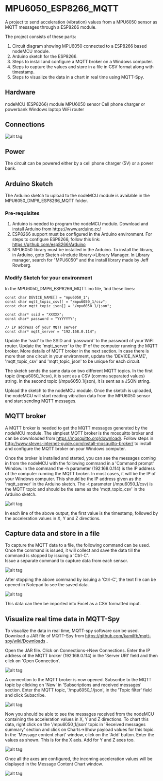 # MPU6050_ESP8266_MQTT

A project to send acceleration (vibration) values from a MPU6050 sensor as MQTT messages through a ESP8266 module.

The project consists of these parts:
1.  Circuit diagram showing MPU6050 connected to a ESP8266 based nodeMCU module.
2.  Arduino sketch for the ESP8266.
3.  Steps to install and configure a MQTT broker on a Windows computer.
4.  Steps to capture the values and store in a file in CSV format along with timestamp.
5.  Steps to visualize the data in a chart in real time using MQTT-Spy.

## Hardware
nodeMCU (ESP8266) module
MPU6050 sensor
Cell phone charger or powerbank
Windows laptop
WiFi router

## Connections
![alt tag](https://github.com/tangophi/MPU6050_ESP8266_MQTT/blob/master/images/MPU6050_ESP8266.PNG)

## Power
The circuit can be powered either by a cell phone charger (5V) or a power bank.

## Arduino Sketch
The Arduino sketch to upload to the nodeMCU module is available in the MPU6050_DMP6_ESP8266_MQTT folder.

### Pre-requisites
1. Arduino is needed to program the nodeMCU module.  Download and install Arduino from https://www.arduino.cc/
2. ESP8266 support must be configured in the Arduino environment.  For steps to configure ESP8266, follow this link: https://github.com/esp8266/Arduino
3. MPU6050 library must be installed in the Arduino.  To install the library, in Arduino, goto Sketch->Include library->Library Manager.  In Library manager, search for "MPU6050" and the install library made by Jeff Rowberg.

### Modify Sketch for your environment
In the MPU6050_DMP6_ESP8266_MQTT.ino file, find these lines:

```
const char DEVICE_NAME[] = "mpu6050_1";
const char mqtt_topic_csv[] = "/mpu6050_1/csv";
const char mqtt_topic_json[] = "/mpu6050_1/json";

const char* ssid = "XXXXX";
const char* password = "YYYYYYY";

// IP address of your MQTT server
const char* mqtt_server = "192.168.0.114";
```

Update the 'ssid' to the SSID and 'password' to the password of your WiFI router.
Update the 'mqtt_server' to the IP of the computer running the MQTT broker.  More details of MQTT broker in the next section.
In case there is more than one circuit in your environment, update the 'DEVICE_NAME', 'mqtt_topic_csv' and 'mqtt_topic_json' to be unique for each circuit.

The sketch sends the same data on two different MQTT topics.  In the first topic (/mpu6050_1/csv), it is sent as a CSV (comma separated values) string.  In the second topic (/mpu6050_1/json), it is sent as a JSON string.

Upload the sketch to the nodeMCU module.  Once the sketch is uploaded, the nodeMCU will start reading vibration data from the MPU6050 sensor and start sending MQTT messages.

## MQTT broker
A MQTT broker is needed to get the MQTT messages generated by the nodeMCU module.  The simplest MQTT broker is the mosquitto broker and can be downloaded from https://mosquitto.org/download/.  Follow steps in http://www.steves-internet-guide.com/install-mosquitto-broker/ to install and configure the MQTT broker on your Windows computer.

Once the broker is installed and started, you can see the messages coming in from the nodeMCU with the following command in a 'Command prompt' Window.  In the command the -h parameter (192.168.0.114) is the IP address of the computer running the MQTT broker.  In most cases, it will be the IP of your Windows computer.  This should be the IP address given as the 'mqtt_server' in the Arduino sketch.  The -t parameter (/mpu6050_1/csv) is the MQTT topic and should be the same as the 'mqtt_topic_csv' in the Arduino sketch. 

![alt tag](https://github.com/tangophi/MPU6050_ESP8266_MQTT/blob/master/images/mosquitto_sub.PNG)

In each line of the above output, the first value is the timestamp, followed by the acceleration values in X, Y and Z directions.

## Capture data and store in a file

To capture the MQTT data to a file, the following command can be used.  Once the command is issued, it will collect and save the data till the command is stopped by issuing a 'Ctrl-C'.  
Issue a separate command to capture data from each sensor.

![alt tag](https://github.com/tangophi/MPU6050_ESP8266_MQTT/blob/master/images/mosquitto_sub_save_to_file.PNG)

After stopping the above command by issuing a 'Ctrl-C', the text file can be opened in Notepad to see the saved data.

![alt tag](https://github.com/tangophi/MPU6050_ESP8266_MQTT/blob/master/images/sensor1.txt.PNG)

This data can then be imported into Excel as a CSV formatted input.

## Visualize real time data in MQTT-Spy

To visualize the data in real time, MQTT-spy software can be used.  Download a JAR file of MQTT-Spy from https://github.com/kamilfb/mqtt-spy/wiki/Downloads .

Open the JAR file.  Click on Connections->New Connections.  Enter the IP address of the MQTT broker (192.168.0.114) in the 'Server URI' field and then click on 'Open Connection'.

![alt tag](https://github.com/tangophi/MPU6050_ESP8266_MQTT/blob/master/images/mqtt-spy-new-connection.PNG)

A connection to the MQTT broker is now opened.  Subscribe to the MQTT topic by clicking on 'New' in 'Subscriptions and received messages' section.  Enter the MQTT topic, '/mpu6050_1/json', in the 'Topic filter' field and click Subscribe.

![alt tag](https://github.com/tangophi/MPU6050_ESP8266_MQTT/blob/master/images/mqtt-spy-new-connection.PNG)

Now you should be able to see the messages received from the nodeMCU containing the acceleration values in X, Y and Z directions.  To chart this data, right click on the '/mpu6050_1/json' topic in 'Received messages summary' section and click on Charts->Show payload values for this topic.  In the 'Message content chart' window, click on the 'Add' button.  Enter the values as shown.  This is for the X axis.  Add for Y and Z axes too.

![alt tag](https://github.com/tangophi/MPU6050_ESP8266_MQTT/blob/master/images/mqtt-spy-chart_configure.PNG)

Once all the axes are configured, the incoming acceleration values will be displayed in the Message Content Chart window.

![alt tag](https://github.com/tangophi/MPU6050_ESP8266_MQTT/blob/master/images/mqtt-spy-chart_display.PNG)


